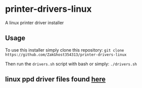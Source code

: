 # printer-drivers-linux
A linux printer driver installer

## Usage
To use this installer simply clone this repository:
`git clone https://github.com/ZakGhost354313/printer-drivers-linux`

Then run the `drivers.sh` script with bash or simply:
`./drivers.sh`

## linux ppd driver files found [here](https://www.openprinting.org/download/PPD/)
